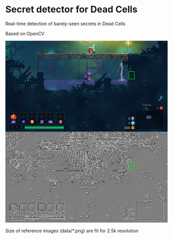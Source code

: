 # Secret detector for Dead Cells

Real-time detection of barely-seen secrets in Dead Cells

Based on OpenCV

![alt text](https://github.com/RugnarLodbrok/dead_cells_secret_detector/blob/master/readme.jpg?raw=true)

Size of reference images (data/*.png) are fit for 2.5k resolution
